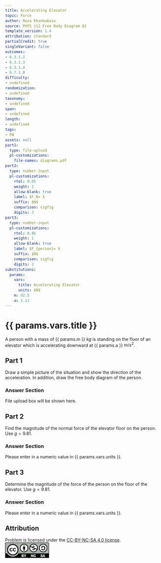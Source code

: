 ```yaml
---
title: Accelerating Elevator
topic: Force
author: Reza Khanbabaie
source: PHYS 112 Free Body Diagram Q2
template_version: 1.4
attribution: standard
partialCredit: true
singleVariant: false
outcomes:
- 6.3.1.2
- 6.3.1.3
- 6.3.1.4
- 6.7.1.0
difficulty:
- undefined
randomization:
- undefined
taxonomy:
- undefined
span:
- undefined
length:
- undefined
tags:
- PW
assets: null
part1:
  type: file-upload
  pl-customizations:
    file-names: diagrams.pdf
part2:
  type: number-input
  pl-customizations:
    rtol: 0.05
    weight: 1
    allow-blank: true
    label: $F_N= $
    suffix: $N$
    comparison: sigfig
    digits: 3
part3:
  type: number-input
  pl-customizations:
    rtol: 0.05
    weight: 1
    allow-blank: true
    label: $F_{person}= $
    suffix: $N$
    comparison: sigfig
    digits: 3
substitutions:
  params:
    vars:
      title: Accelerating Elevator
      units: $N$
    m: 92.5
    a: 1.11
---
```

# {{ params.vars.title }}
A person with a mass of {{ params.m }} $kg$ is standing on the floor of an elevator which is accelerating downward at {{ params.a }} $m/s^2$.

## Part 1

Draw a simple picture of the situation and show the direction of the acceleration. In addition, draw the free body diagram of the person.

### Answer Section

File upload box will be shown here.

## Part 2

Find the magnitude of the normal force of the elevator floor on the person. Use $g = 9.81$.

### Answer Section

Please enter in a numeric value in {{ params.vars.units }}.

## Part 3

Determine the magnitude of the force of the person on the floor of the elevator. Use $g = 9.81$.

### Answer Section

Please enter in a numeric value in {{ params.vars.units }}.

## Attribution

Problem is licensed under the [CC-BY-NC-SA 4.0 license](https://creativecommons.org/licenses/by-nc-sa/4.0/).<br> ![The Creative Commons 4.0 license requiring attribution-BY, non-commercial-NC, and share-alike-SA license.](https://raw.githubusercontent.com/firasm/bits/master/by-nc-sa.png)